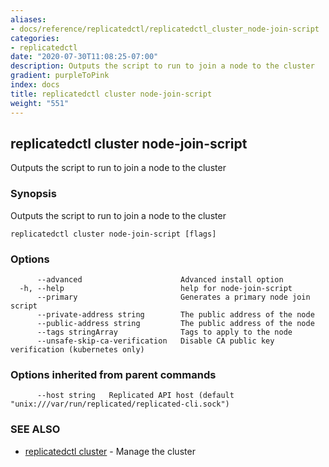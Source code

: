 ```yaml
---
aliases:
- docs/reference/replicatedctl/replicatedctl_cluster_node-join-script
categories:
- replicatedctl
date: "2020-07-30T11:08:25-07:00"
description: Outputs the script to run to join a node to the cluster
gradient: purpleToPink
index: docs
title: replicatedctl cluster node-join-script
weight: "551"
---
```


## replicatedctl cluster node-join-script

Outputs the script to run to join a node to the cluster

### Synopsis

Outputs the script to run to join a node to the cluster

```
replicatedctl cluster node-join-script [flags]
```

### Options

```
      --advanced                      Advanced install option
  -h, --help                          help for node-join-script
      --primary                       Generates a primary node join script
      --private-address string        The public address of the node
      --public-address string         The public address of the node
      --tags stringArray              Tags to apply to the node
      --unsafe-skip-ca-verification   Disable CA public key verification (kubernetes only)
```

### Options inherited from parent commands

```
      --host string   Replicated API host (default "unix:///var/run/replicated/replicated-cli.sock")
```

### SEE ALSO

* [replicatedctl cluster](/api/replicatedctl/replicatedctl_cluster/)	 - Manage the cluster

